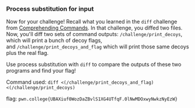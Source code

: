 ### Process substitution for input 

Now for your challenge! Recall what you learned in the `diff` challenge from [Comprehending Commands](https://pwn.college/linux-luminarium/commands). In that challenge, you diffed two files. Now, you'll diff two sets of command outputs: `/challenge/print_decoys`, which will print a bunch of decoy flags, and `/challenge/print_decoys_and_flag` which will print those same decoys plus the real flag.

Use process substitution with `diff` to compare the outputs of these two programs and find your flag!

Command used: 
`diff <(/challenge/print_decoys_and_flag) <(/challenge/print_decoys)`

flag: `pwn.college{UBAXiuf0WozDaZBvlS1XG4UTfqF.0lNwMDOxwyNwkzNyEzW}`
